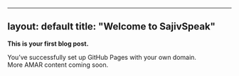 ------
layout: default
title: "Welcome to SajivSpeak"
---

**This is your first blog post.**

You’ve successfully set up GitHub Pages with your own domain.  
More AMAR content coming soon.
